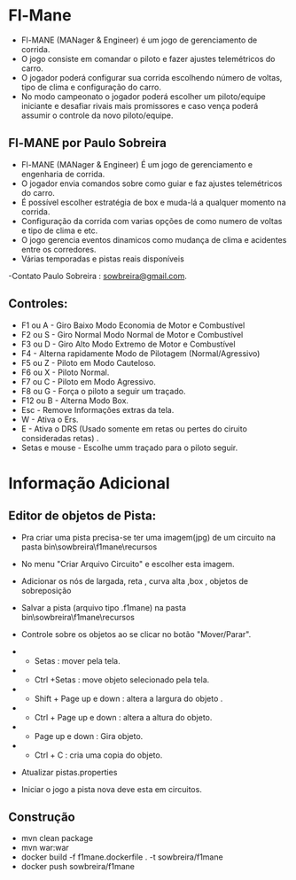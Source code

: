 # Fl-Mane
 
- Fl-MANE (MANager & Engineer) é um jogo de gerenciamento de corrida. 
- O jogo consiste em comandar o piloto e fazer ajustes telemétricos do carro. 
- O jogador poderá configurar sua corrida escolhendo número de voltas, tipo de clima e configuração do carro. 
- No modo campeonato o jogador poderá escolher um piloto/equipe iniciante e desafiar rivais mais promissores  e caso vença poderá assumir o controle da novo piloto/equipe.

## Fl-MANE por Paulo Sobreira
- Fl-MANE (MANager & Engineer) É um jogo de gerenciamento e engenharia de corrida.
- O jogador envia comandos sobre como guiar e faz ajustes telemétricos do carro.
- É possível escolher estratégia de box e muda-lá a qualquer momento na corrida.
- Configuração da corrida com varias opções de como numero de voltas e tipo de clima e etc.
- O jogo gerencia eventos dinamicos como mudança de clima e acidentes entre os corredores.
- Várias temporadas e pistas reais disponíveis

-Contato Paulo Sobreira : sowbreira@gmail.com.

## Controles:

- F1 ou A - Giro Baixo Modo Economia de Motor e Combustível
- F2 ou S - Giro Normal Modo Normal de Motor e Combustível
- F3 ou D - Giro Alto Modo Extremo de Motor e Combustível
- F4 - Alterna rapidamente Modo de Pilotagem (Normal/Agressivo)
- F5 ou Z - Piloto em Modo Cauteloso.
- F6 ou X - Piloto Normal.
- F7 ou C - Piloto em Modo Agressivo.
- F8 ou G - Força o piloto a seguir um traçado.
- F12 ou B - Alterna Modo Box.
- Esc - Remove Informações extras da tela.
- W - Ativa o Ers.
- E - Ativa o DRS (Usado somente em retas ou pertes do ciruito consideradas retas) .
- Setas e mouse - Escolhe umm traçado para o piloto seguir.

# Informação Adicional

## Editor de objetos de Pista:

- Pra criar uma pista precisa-se ter uma imagem(jpg) de um circuito na pasta bin\sowbreira\f1mane\recursos 
- No menu "Criar Arquivo Circuito" e escolher esta imagem.
- Adicionar os nós de largada, reta , curva alta ,box , objetos de sobreposição
- Salvar a pista (arquivo tipo .f1mane) na pasta bin\sowbreira\f1mane\recursos

- Controle sobre os objetos ao se clicar no botão "Mover/Parar".
- - Setas : mover pela tela.
- - Ctrl +Setas :  move objeto selecionado pela tela.
- - Shift + Page up e down : altera a  largura do objeto .
- - Ctrl + Page up e down : altera a  altura do objeto.
- - Page up e down : Gira objeto.
- - Ctrl + C :  cria uma copia do objeto.

- Atualizar pistas.properties
- Iniciar o jogo a pista nova deve esta em circuitos.


## Construção

- mvn clean package
- mvn war:war
- docker build -f f1mane.dockerfile . -t sowbreira/f1mane
- docker push sowbreira/f1mane
